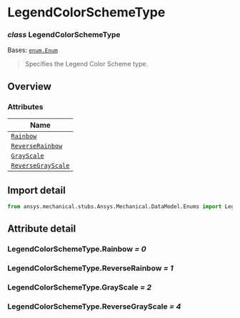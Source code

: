 # LegendColorSchemeType

<a id="LegendColorSchemeType"></a>

### *class* LegendColorSchemeType

Bases: [`enum.Enum`](https://docs.python.org/3/library/enum.html#enum.Enum)

> Specifies the Legend Color Scheme type.

> <!-- !! processed by numpydoc !! -->

<a id="overview"></a>

## Overview

### Attributes

| Name |
| --------------------------------------------------------------- |
| [`Rainbow`](#LegendColorSchemeType.Rainbow) |
| [`ReverseRainbow`](#LegendColorSchemeType.ReverseRainbow) |
| [`GrayScale`](#LegendColorSchemeType.GrayScale) |
| [`ReverseGrayScale`](#LegendColorSchemeType.ReverseGrayScale) |

<a id="import-detail"></a>

## Import detail

```python
from ansys.mechanical.stubs.Ansys.Mechanical.DataModel.Enums import LegendColorSchemeType
```

<a id="attribute-detail"></a>

## Attribute detail

<a id="LegendColorSchemeType.Rainbow"></a>

### LegendColorSchemeType.Rainbow *= 0*

<a id="LegendColorSchemeType.ReverseRainbow"></a>

### LegendColorSchemeType.ReverseRainbow *= 1*

<a id="LegendColorSchemeType.GrayScale"></a>

### LegendColorSchemeType.GrayScale *= 2*

<a id="LegendColorSchemeType.ReverseGrayScale"></a>

### LegendColorSchemeType.ReverseGrayScale *= 4*
